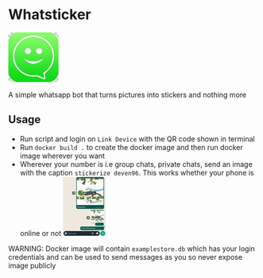 # Whatsticker

<p align="left"><img src="assets/logo.jpg" alt="mythra" height="100px"></p>
A simple whatsapp bot that turns pictures into stickers and nothing more


## Usage

 - Run script and login on `Link Device` with the QR code shown in terminal
 - Run `docker build .` to create the docker image and then run docker image wherever you want
 - Wherever your number is i.e group chats, private chats, send an image with the caption `stickerize deven96`. This works whether your phone is online or not
 ![Demo](assets/stickerized.jpg)

WARNING: Docker image will contain `examplestore.db` which has your login credentials and can be used to send messages as you so never expose image publicly

